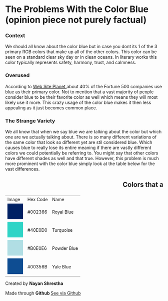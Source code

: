 <HTML>

<head>
<h1> The Problems With the Color Blue (opinion piece not purely factual) </h1>
</head>

<body>
  <h3> Context </h3>
  <p> We should all know about the color blue but in case you dont its 1 of the 3 primary RGB colors that make up all of the other colors. This color can be seen on a standard clear sky day or in clean oceans. In literary works this color typically represents safety, harmony, trust, and calmness. </p>

  <h3> Overused </h3>
  <p> According to <a href = "https://www.websiteplanet.com/blog/logo-design-stats/"> Web Site Planet </a> about 40% of the Fortune 500 companies use blue as their primary color. Not to mention that a vast majority of people consider blue to be their favorite color as well which means they will most likely use it more. This crazy usage of the color blue makes it then less appealing as it just becomes common place. </p>
<h3> The Strange Variety </h3>
<p> We all know that when we say blue we are talking about the color but which one are we actually talking about. There is so many different variations of the same color that look so different yet are stil considered blue. Which causes blue to really lose its entire meaning if there are vastly different colors we could potentially be referring to. You might say that other colors have different shades as well and that true. However, this problem is much more prominent with the color blue simply look at the table below for the vast differences.  </p>

<table> 
<h2><marquee> Colors that are blue but not really blue (insane moving text 😱😱😱) </marquee></h2>
<tr>
  <td> Image </td>
  <td> Hex Code</td>
  <td> Name</td>
</tr>
<tr> 
  <td> <img src = "royalblue.jpg" alt ="Royal Blue" width = 50 height = 50> </td>
  <td>  #002366  </td>
  <td> Royal Blue </td>
</tr>
<tr>
  <td> <img src = "turquoise.jpg" alt = "Turquoise" width = 50 height = 50> </td>
  <td> #40E0D0  </td>
  <td> Turquoise </td>
</tr>
<tr>
  <td> <img src = "powderblue.jpg" alt = "Powder Blue" width = 50 height = 50> </td>
  <td> #B0E0E6 </td>
  <td> Powder Blue </td>
</tr>
  <tr>
  <td> <img src = "yaleblue.jpg" alt = "Yale Blue" width = 50 height = 50> </td>
  <td> #00356B </td>
  <td> Yale Blue </td>
</tr>
</table>
</body>
<footer>
  <p> Created by <b> Nayan Shrestha </b> </p>
  <p> Made through <b> Github </b> <a href = "https://github.com/Real-NayanShrestha/Actual-Website"> See via Github </p>
</footer>
</HTML>

